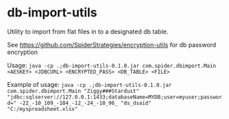 # db-import-utils
Utility to import from flat files in to a designated db table.

See https://github.com/SpiderStrategies/encryption-utils for db password encryption 

Usage:
`java -cp .;db-import-utils-0.1.0.jar com.spider.dbimport.Main <AESKEY> <JDBCURL> <ENCRYPTED_PASS> <DB_TABLE> <FILE>`

Example of usage:
`java -cp .;db-import-utils-0.1.0.jar com.spider.dbimport.Main "Ziggy###Stardust" "jdbc:sqlserver://127.0.0.1:1433;databaseName=MYDB;user=myuser;password=" -22_-10_109_-104_-12_-24_-10_96_ "ds_dsaid" "C:/myspreadsheet.xlsx"`
